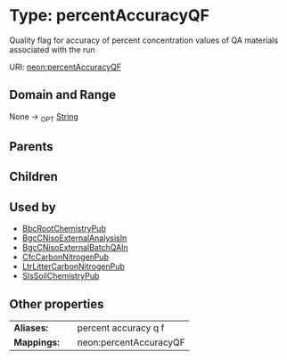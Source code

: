
# Type: percentAccuracyQF


Quality flag for accuracy of percent concentration values of QA materials associated with the run

URI: [neon:percentAccuracyQF](https://data.neonscience.org/percentAccuracyQF)


## Domain and Range

None ->  <sub>OPT</sub> [String](types/String.md)

## Parents


## Children


## Used by

 * [BbcRootChemistryPub](BbcRootChemistryPub.md)
 * [BgcCNisoExternalAnalysisIn](BgcCNisoExternalAnalysisIn.md)
 * [BgcCNisoExternalBatchQAIn](BgcCNisoExternalBatchQAIn.md)
 * [CfcCarbonNitrogenPub](CfcCarbonNitrogenPub.md)
 * [LtrLitterCarbonNitrogenPub](LtrLitterCarbonNitrogenPub.md)
 * [SlsSoilChemistryPub](SlsSoilChemistryPub.md)

## Other properties

|  |  |  |
| --- | --- | --- |
| **Aliases:** | | percent accuracy q f |
| **Mappings:** | | neon:percentAccuracyQF |


